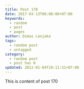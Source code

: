 ```yaml
---
title: Post 170
date: 2017-03-13T06:08:00+07:00
keywords:
  - random
  - post
  - pages
author: Dimas Lanjaka
tags:
  - random post
  - untagged
category:
  - random post
  - post has 0
updated: 2012-01-04T10:11:51+07:00
---
```

This is content of post 170